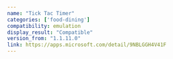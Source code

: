 ```yaml
---
name: "Tick Tac Timer"
categories: ['food-dining']
compatibility: emulation
display_result: "Compatible"
version_from: "1.1.11.0"
link: https://apps.microsoft.com/detail/9NBLGGH4V41F
---
```

